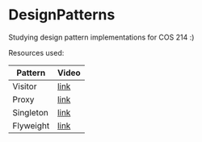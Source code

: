 # DesignPatterns
Studying design pattern implementations for COS 214 :)

Resources used:

| Pattern | Video |
| ----------- | ----------- |
| Visitor | [link](https://www.youtube.com/watch?v=DZPJdq4JfWE)|
| Proxy | [link](https://www.youtube.com/watch?v=NwaabHqPHeM) |
| Singleton | [link](https://www.youtube.com/watch?v=hUE_j6q0LTQ) |
| Flyweight | [link](https://www.youtube.com/watch?v=jAv2ZrTBXso) |
